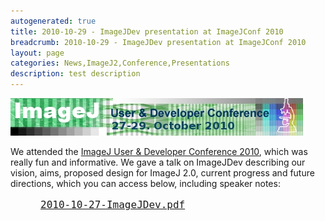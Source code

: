 ```yaml
---
autogenerated: true
title: 2010-10-29 - ImageJDev presentation at ImageJConf 2010
breadcrumb: 2010-10-29 - ImageJDev presentation at ImageJConf 2010
layout: page
categories: News,ImageJ2,Conference,Presentations
description: test description
---
```


![ImageJ 2010 User & Developer Conference](/images/pages/Imagej-conference-2010.jpg "ImageJ 2010 User & Developer Conference")

We attended the [ImageJ User & Developer Conference 2010](Conference_2010), which was really fun and informative. We gave a talk on ImageJDev describing our vision, aims, proposed design for ImageJ 2.0, current progress and future directions, which you can access below, including speaker notes:

<div style="font-size: large; font-family: monospace; padding: 0 0 0.5em 3em">

[2010-10-27-ImageJDev.pdf](http://conference.imagej.net/2010/curtis-rueden/2010-10-27-ImageJDev.pdf)

</div>

   
